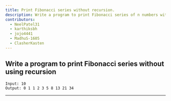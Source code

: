 ```yaml
---
title: Print Fibonacci series without recursion.
description: Write a program to print Fibonacci series of n numbers without using recursion.
contributors:
  - NeelPatel31
  - karthiksbh
  - jojo4441
  - MadhuS-1605
  - ClasherKasten
---
```


## Write a program to print Fibonacci series without using recursion

```txt
Input: 10
Output: 0 1 1 2 3 5 8 13 21 34
```

---
